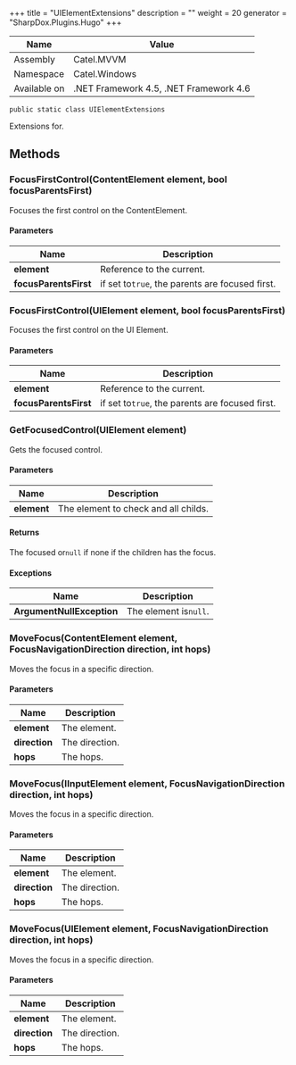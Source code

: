 

+++
title = "UIElementExtensions" 
description = ""
weight = 20
generator = "SharpDox.Plugins.Hugo"
+++

Name|Value
---|---
Assembly|Catel.MVVM
Namespace|Catel.Windows
Available on|.NET Framework 4.5, .NET Framework 4.6

```
public static class UIElementExtensions
```

Extensions for.

## Methods

### FocusFirstControl(ContentElement element, bool focusParentsFirst)

Focuses the first control on the ContentElement.

#### Parameters

Name|Description
---|---
**element**|Reference to the current.
**focusParentsFirst**|if set to`true`, the parents are focused first.

### FocusFirstControl(UIElement element, bool focusParentsFirst)

Focuses the first control on the UI Element.

#### Parameters

Name|Description
---|---
**element**|Reference to the current.
**focusParentsFirst**|if set to`true`, the parents are focused first.

### GetFocusedControl(UIElement element)

Gets the focused control.

#### Parameters

Name|Description
---|---
**element**|The element to check and all childs.

#### Returns

The focused or`null` if none if the children has the focus.

#### Exceptions

Name|Description
---|---
**ArgumentNullException**|The element is`null`.

### MoveFocus(ContentElement element, FocusNavigationDirection direction, int hops)

Moves the focus in a specific direction.

#### Parameters

Name|Description
---|---
**element**|The element.
**direction**|The direction.
**hops**|The hops.

### MoveFocus(IInputElement element, FocusNavigationDirection direction, int hops)

Moves the focus in a specific direction.

#### Parameters

Name|Description
---|---
**element**|The element.
**direction**|The direction.
**hops**|The hops.

### MoveFocus(UIElement element, FocusNavigationDirection direction, int hops)

Moves the focus in a specific direction.

#### Parameters

Name|Description
---|---
**element**|The element.
**direction**|The direction.
**hops**|The hops.

